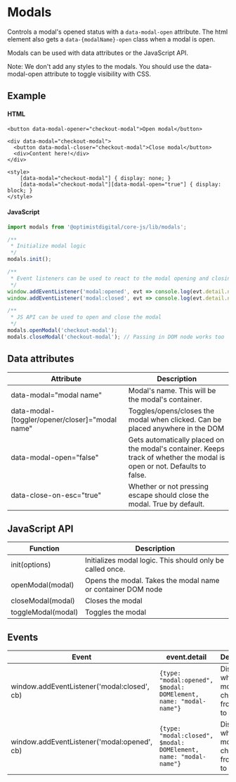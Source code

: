 # Modals

Controls a modal's opened status with a `data-modal-open` attribute. The html element also gets a `data-{modalName}-open` class when a modal is open.

Modals can be used with data attributes or the JavaScript API.

Note: We don't add any styles to the modals. You should use the data-modal-open attribute to toggle visibility with CSS.

## Example

#### HTML

```
<button data-modal-opener="checkout-modal">Open modal</button>

<div data-modal="checkout-modal">
  <button data-modal-closer="checkout-modal">Close modal</button>
  <div>Content here!</div>
</div>

<style>
    [data-modal="checkout-modal"] { display: none; }
    [data-modal="checkout-modal"][data-modal-open="true"] { display: block; }
</style>
```

#### JavaScript

```js
import modals from '@optimistdigital/core-js/lib/modals';

/**
 * Initialize modal logic
 */
modals.init();

/**
 * Event listeners can be used to react to the modal opening and closing
 */
window.addEventListener('modal:opened', evt => console.log(evt.detail.name));
window.addEventListener('modal:closed', evt => console.log(evt.detail.name));

/**
 * JS API can be used to open and close the modal
 */
modals.openModal('checkout-modal');
modals.closeModal('checkout-modal'); // Passing in DOM node works too
```

## Data attributes

| Attribute                                       | Description                                                                                                             |
| ----------------------------------------------- | ----------------------------------------------------------------------------------------------------------------------- |
| data-modal="modal name"                         | Modal's name. This will be the modal's container.                                                                       |
| data-modal-[toggler/opener/closer]="modal name" | Toggles/opens/closes the modal when clicked. Can be placed anywhere in the DOM                                          |
| data-modal-open="false"                         | Gets automatically placed on the modal's container. Keeps track of whether the modal is open or not. Defaults to false. |
| data-close-on-esc="true"                        | Whether or not pressing escape should close the modal. True by default.                                                 |

## JavaScript API

| Function           | Description                                                 |
| ------------------ | ----------------------------------------------------------- |
| init(options)      | Initializes modal logic. This should only be called once.   |
| openModal(modal)   | Opens the modal. Takes the modal name or container DOM node |
| closeModal(modal)  | Closes the modal                                            |
| toggleModal(modal) | Toggles the modal                                           |

## Events

| Event                                       | event.detail                                                     | Description                                         |
| ------------------------------------------- | ---------------------------------------------------------------- | --------------------------------------------------- |
| window.addEventListener('modal:closed', cb) | `{type: "modal:opened", $modal: DOMElement, name: "modal-name"}` | Dispatched when a modal changes from open to closed |
| window.addEventListener('modal:opened', cb) | `{type: "modal:closed", $modal: DOMElement, name: "modal-name"}` | Dispatched when a modal changes from closed to open |

